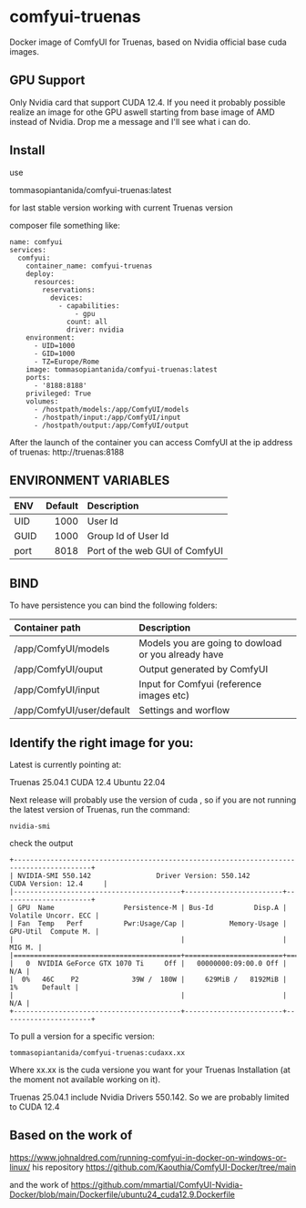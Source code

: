 # comfyui-truenas
Docker image of ComfyUI for Truenas, based on Nvidia official base cuda images.

## GPU Support
Only Nvidia card that support CUDA 12.4.
If you need it probably possible realize an image for othe GPU aswell starting from base image of AMD instead of Nvidia.
Drop me a message and I'll see what i can do.

## Install 

use 

tommasopiantanida/comfyui-truenas:latest

for last stable version working with current Truenas version

composer file something like:

```
name: comfyui
services:
  comfyui:
    container_name: comfyui-truenas
    deploy:
      resources:
        reservations:
          devices:
            - capabilities:
                - gpu
              count: all
              driver: nvidia
    environment:
      - UID=1000
      - GID=1000
      - TZ=Europe/Rome
    image: tommasopiantanida/comfyui-truenas:latest
    ports:
      - '8188:8188'
    privileged: True
    volumes:
      - /hostpath/models:/app/ComfyUI/models
      - /hostpath/input:/app/ComfyUI/input
      - /hostpath/output:/app/ComfyUI/output
```

After the launch of the container you can access ComfyUI at the ip address of truenas: http://truenas:8188

## ENVIRONMENT VARIABLES

| ENV               | Default | Description |
| :---------------- |  ------:|:--------------------|
| UID               |   1000  | User Id             |
| GUID              |   1000  | Group Id of User Id |
| port              |   8018  | Port of the web GUI of ComfyUI |


## BIND

To have persistence you can bind the following folders:

| Container path            |  Description |
| :----------------         | :--------------------|
| /app/ComfyUI/models       | Models you are going to dowload or you already have |
| /app/ComfyUI/ouput        | Output generated by ComfyUI                         |
| /app/ComfyUI/input	      | Input for Comfyui (reference images etc)            |
| /app/ComfyUI/user/default | Settings and worflow                                |


## Identify the right image for you:

Latest is currently pointing at:

Truenas 25.04.1
CUDA 12.4
Ubuntu 22.04

Next release will probably use the version of cuda , so if you are not running the latest version of Truenas, run the command:

```
nvidia-smi
```
check the output
```
+-----------------------------------------------------------------------------------------+
| NVIDIA-SMI 550.142                Driver Version: 550.142        CUDA Version: 12.4     |
|-----------------------------------------+------------------------+----------------------+
| GPU  Name                 Persistence-M | Bus-Id          Disp.A | Volatile Uncorr. ECC |
| Fan  Temp   Perf          Pwr:Usage/Cap |           Memory-Usage | GPU-Util  Compute M. |
|                                         |                        |               MIG M. |
|=========================================+========================+======================|
|   0  NVIDIA GeForce GTX 1070 Ti     Off |   00000000:09:00.0 Off |                  N/A |
|  0%   46C    P2             39W /  180W |     629MiB /   8192MiB |      1%      Default |
|                                         |                        |                  N/A |
+-----------------------------------------+------------------------+----------------------+
```

To pull a version for a specific version:

```
tommasopiantanida/comfyui-truenas:cudaxx.xx
```
Where xx.xx is the cuda versione you want for your Truenas Installation (at the moment not available working on it).

Truenas 25.04.1 include Nvidia Drivers 550.142.
So we are probably limited to CUDA 12.4


## Based on the work of 

https://www.johnaldred.com/running-comfyui-in-docker-on-windows-or-linux/
his repository https://github.com/Kaouthia/ComfyUI-Docker/tree/main

and the work of 
https://github.com/mmartial/ComfyUI-Nvidia-Docker/blob/main/Dockerfile/ubuntu24_cuda12.9.Dockerfile


